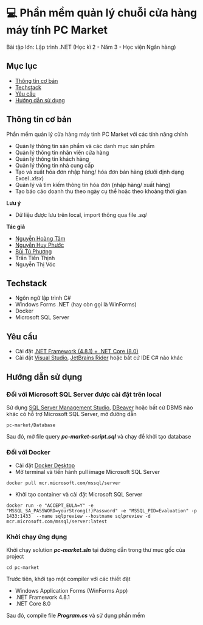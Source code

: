 # 💻 Phần mềm quản lý chuỗi cửa hàng máy tính PC Market
Bài tập lớn: Lập trình .NET (Học kì 2 - Năm 3 - Học viện Ngân hàng)

## Mục lục
* [Thông tin cơ bản](#thông-tin-cơ-bản)
* [Techstack](#techstack)
* [Yêu cầu](#yêu-cầu)
* [Hướng dẫn sử dụng](#hướng-dẫn-sử-dụng)

## Thông tin cơ bản
Phần mềm quản lý cửa hàng máy tính PC Market với các tính năng chính
- Quản lý thông tin sản phẩm và các danh mục sản phẩm
- Quản lý thông tin nhân viên cửa hàng
- Quản lý thông tin khách hàng
- Quản lý thông tin nhà cung cấp
- Tạo và xuất hóa đơn nhập hàng/ hóa đơn bán hàng (dưới định dạng Excel *.xlsx*)
- Quản lý và tìm kiếm thông tin hóa đơn (nhập hàng/ xuất hàng)
- Tạo báo cáo doanh thu theo ngày cụ thể hoặc theo khoảng thời gian

**Lưu ý**
- Dữ liệu được lưu trên local, import thông qua file *.sql*

**Tác giả**
- [Nguyễn Hoàng Tâm](https://github.com/nghtamm2003)
- [Nguyễn Huy Phước](https://github.com/DurkYerunz)
- [Bùi Tú Phương](https://github.com/phuong11032002)
- Trần Tiến Thịnh
- Nguyễn Thị Vóc
	
## Techstack
- Ngôn ngữ lập trình C#
- Windows Forms .NET (hay còn gọi là WinForms)
- Docker
- Microsoft SQL Server
	
## Yêu cầu
- Cài đặt [.NET Framework (4.8.1) + .NET Core (8.0)](https://dotnet.microsoft.com/en-us/download/visual-studio-sdks)
- Cài đặt [Visual Studio](https://visualstudio.microsoft.com/), [JetBrains Rider](https://www.jetbrains.com/rider/) hoặc bất cứ IDE C# nào khác

## Hướng dẫn sử dụng
### Đối với Microsoft SQL Server được cài đặt trên local
Sử dụng [SQL Server Management Studio](https://learn.microsoft.com/en-us/sql/ssms/download-sql-server-management-studio-ssms?view=sql-server-ver16#download-ssms), [DBeaver](https://dbeaver.io/download/) hoặc bất cứ DBMS nào khác có hỗ trợ Microsoft SQL Server, mở đường dẫn
```
pc-market/Database
```
Sau đó, mở file query ***pc-market-script.sql*** và chạy để khởi tạo database
### Đối với Docker
- Cài đặt [Docker Desktop](https://docs.docker.com/desktop/install/windows-install/)
- Mở terminal và tiến hành pull image Microsoft SQL Server
```
docker pull mcr.microsoft.com/mssql/server
```
- Khởi tạo container và cài đặt Microsoft SQL Server
```
docker run -e "ACCEPT_EULA=Y" -e "MSSQL_SA_PASSWORD=yourStrong(!)Password" -e "MSSQL_PID=Evaluation" -p 1433:1433  --name sqlpreview --hostname sqlpreview -d mcr.microsoft.com/mssql/server:latest
```
### Khởi chạy ứng dụng
Khởi chạy solution ***pc-market.sln*** tại đường dẫn trong thư mục gốc của project
```
cd pc-market
```
Trước tiên, khởi tạo một compiler với các thiết đặt
- Windows Application Forms (WinForms App)
- .NET Framework 4.8.1
- .NET Core 8.0

Sau đó, compile file ***Program.cs*** và sử dụng phần mềm